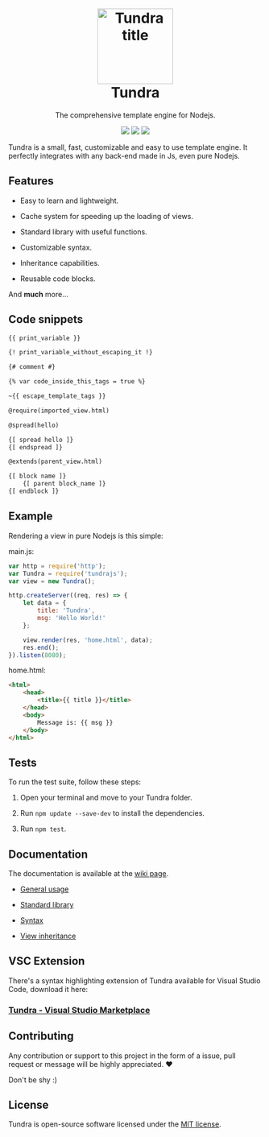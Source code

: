 <h1 align="center">
  <img src="http://usbac.com.ve/images/Tundra.svg" alt="Tundra title" width="150">
  <br>
  Tundra
  <br>
</h1>

<p align="center">The comprehensive template engine for Nodejs.</p>

<p align="center">
    <img src="https://img.shields.io/badge/stability-stable-green.svg">
    <img src="https://img.shields.io/badge/version-2.0.0-blue.svg">
    <img src="https://img.shields.io/badge/license-MIT-orange.svg">
</p>

Tundra is a small, fast, customizable and easy to use template engine. It perfectly integrates with any back-end made in Js, even pure Nodejs.

## Features

* Easy to learn and lightweight.

* Cache system for speeding up the loading of views.

* Standard library with useful functions.

* Customizable syntax.

* Inheritance capabilities.

* Reusable code blocks.

And **much** more...

## Code snippets

```html
{{ print_variable }}

{! print_variable_without_escaping_it !}

{# comment #}

{% var code_inside_this_tags = true %}

~{{ escape_template_tags }}

@require(imported_view.html)

@spread(hello)

{[ spread hello ]}
{[ endspread ]}

@extends(parent_view.html)

{[ block name ]}
    {[ parent block_name ]}
{[ endblock ]}
```

## Example

Rendering a view in pure Nodejs is this simple:

main.js:

```js
var http = require('http');
var Tundra = require('tundrajs');
var view = new Tundra();

http.createServer((req, res) => {
    let data = {
        title: 'Tundra',
        msg: 'Hello World!'
    };

    view.render(res, 'home.html', data);
    res.end();
}).listen(8080);
```

home.html:
```html
<html>
    <head>
        <title>{{ title }}</title>
    </head>
    <body>
        Message is: {{ msg }}
    </body>
</html>
```

## Tests

To run the test suite, follow these steps:

1. Open your terminal and move to your Tundra folder.

2. Run `npm update --save-dev` to install the dependencies.

3. Run `npm test`.

## Documentation

The documentation is available at the [wiki page](https://github.com/Usbac/tundra/wiki).

* [General usage](https://github.com/Usbac/tundra/wiki/General)

* [Standard library](https://github.com/Usbac/tundra/wiki/Standard-library)

* [Syntax](https://github.com/Usbac/tundra/wiki/Syntax)

* [View inheritance](https://github.com/Usbac/tundra/wiki/Syntax)

## VSC Extension

There's a syntax highlighting extension of Tundra available for Visual Studio Code, download it here:

### [Tundra - Visual Studio Marketplace](https://marketplace.visualstudio.com/items?itemName=usbac.tundra)

## Contributing

Any contribution or support to this project in the form of a issue, pull request or message will be highly appreciated. ❤️

Don't be shy :)

## License

Tundra is open-source software licensed under the [MIT license](https://github.com/Usbac/Tundra/blob/master/LICENSE).
